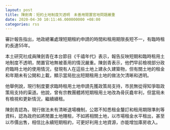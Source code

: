 ```yaml
---
layout: post
title: 陳劍青：短約土地制度欠透明　未善用閒置官地問題嚴重
date: 2020-04-30 10:11:46.000000000 +08:00
categories: rss
---
```


審計報告指出，地政總署處理短期租約申請的時間和租用期限長短不一，有臨時租約長達55年。

本土研究社成員陳劍青在本台節目《千禧年代》表示，報告反映短期和臨時租用土地制度不透明，閒置官地無被善用的情況嚴重。陳劍青表示，他們早前檢視部分政府臨時土地的使用情況，發現有人在這些土地上建永久建築物，但有關土地的租金和年期未有公開和上載，顯示當局批出短期租用土地的做法欠清晰和透明。

他舉例說，現行制度要求臨時租用土地申請先獲政策局支持，市民無從得知爭取政策局支持的渠道。他說，曾有宗教團體將短期租用土地改為骨灰龕牟利，但當局未有檢視和更新情況，繼續續租。

陳劍青認為，現行做法未有清晰退場機制，公眾不知悉租金釐訂和租用期限準則等資料，認為政府如將閒置土地賤租，不如將相關土地，以市場租金水平租出，甚至以市價出售，相信比永續短期租約，可更好利用土地資源，亦能增加庫房收入。
